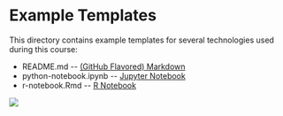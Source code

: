 # Example Templates

This directory contains example templates for several technologies used during this course:

- README.md -- [(GitHub Flavored) Markdown](https://docs.github.com/en/get-started/writing-on-github/getting-started-with-writing-and-formatting-on-github/basic-writing-and-formatting-syntax)
- python-notebook.ipynb -- [Jupyter Notebook](https://jupyter-notebook.readthedocs.io/en/latest/notebook.html)
- r-notebook.Rmd -- [R Notebook](https://bookdown.org/yihui/rmarkdown/notebook.html)

![](https://krieger.jhu.edu/cmdb/wp-content/uploads/sites/58/2015/11/cmdb-slide-1.jpg)

